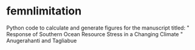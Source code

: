# femnlimitation
Python code to calculate and generate figures for the manuscript titled:
" Response of Southern Ocean Resource Stress in a Changing Climate "
Anugerahanti and Tagliabue
